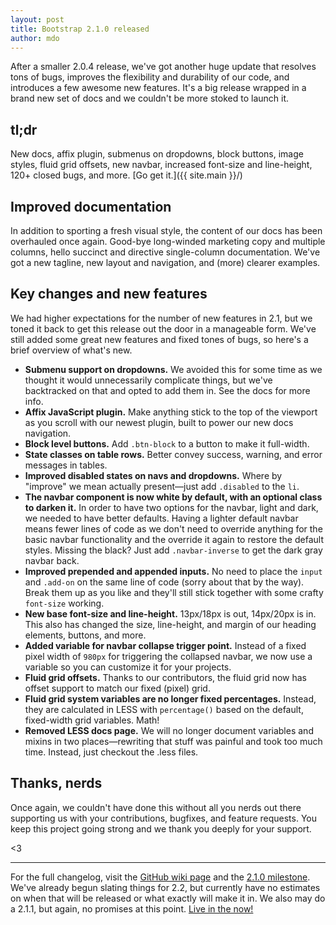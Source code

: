 ```yaml
---
layout: post
title: Bootstrap 2.1.0 released
author: mdo
---
```


After a smaller 2.0.4 release, we've got another huge update that resolves tons of bugs, improves the flexibility and durability of our code, and introduces a few awesome new features. It's a big release wrapped in a brand new set of docs and we couldn't be more stoked to launch it.

## tl;dr

New docs, affix plugin, submenus on dropdowns, block buttons, image styles, fluid grid offsets, new navbar, increased font-size and line-height, 120+ closed bugs, and more. [Go get it.]({{ site.main }}/)

## Improved documentation

In addition to sporting a fresh visual style, the content of our docs has been overhauled once again. Good-bye long-winded marketing copy and multiple columns, hello succinct and directive single-column documentation. We've got a new tagline, new layout and navigation, and (more) clearer examples.

## Key changes and new features

We had higher expectations for the number of new features in 2.1, but we toned it back to get this release out the door in a manageable form. We've still added some great new features and fixed tones of bugs, so here's a brief overview of what's new.

- **Submenu support on dropdowns.** We avoided this for some time as we thought it would unnecessarily complicate things, but we've backtracked on that and opted to add them in. See the docs for more info.
- **Affix JavaScript plugin.** Make anything stick to the top of the viewport as you scroll with our newest plugin, built to power our new docs navigation.
- **Block level buttons.** Add `.btn-block` to a button to make it full-width.
- **State classes on table rows.** Better convey success, warning, and error messages in tables.
- **Improved disabled states on navs and dropdowns.** Where by "improve" we mean actually present—just add `.disabled` to the `li`.
- **The navbar component is now white by default, with an optional class to darken it.** In order to have two options for the navbar, light and dark, we needed to have better defaults. Having a lighter default navbar means fewer lines of code as we don't need to override anything for the basic navbar functionality and the override it again to restore the default styles. Missing the black? Just add `.navbar-inverse` to get the dark gray navbar back.
- **Improved prepended and appended inputs.** No need to place the `input` and `.add-on` on the same line of code (sorry about that by the way). Break them up as you like and they'll still stick together with some crafty `font-size` working.
- **New base font-size and line-height.** 13px/18px is out, 14px/20px is in. This also has changed the size, line-height, and margin of our heading elements, buttons, and more.
- **Added variable for navbar collapse trigger point.** Instead of a fixed pixel width of `980px` for triggering the collapsed navbar, we now use a variable so you can customize it for your projects.
- **Fluid grid offsets.** Thanks to our contributors, the fluid grid now has offset support to match our fixed (pixel) grid.
- **Fluid grid system variables are no longer fixed percentages.** Instead, they are calculated in LESS with `percentage()` based on the default, fixed-width grid variables. Math!
- **Removed LESS docs page.** We will no longer document variables and mixins in two places—rewriting that stuff was painful and took too much time. Instead, just checkout the .less files.

## Thanks, nerds

Once again, we couldn't have done this without all you nerds out there supporting us with your contributions, bugfixes, and feature requests. You keep this project going strong and we thank you deeply for your support.

<3

-----

For the full changelog, visit the [GitHub wiki page](https://github.com/twbs/bootstrap/wiki/Changelog) and the [2.1.0 milestone](https://github.com/twbs/bootstrap/issues?milestone=7&q=is%3Aclosed). We've already begun slating things for 2.2, but currently have no estimates on when that will be released or what exactly will make it in. We also may do a 2.1.1, but again, no promises at this point. [Live in the now!](https://www.youtube.com/watch?v=1vaQ-Y6kLOM&t=4s)
